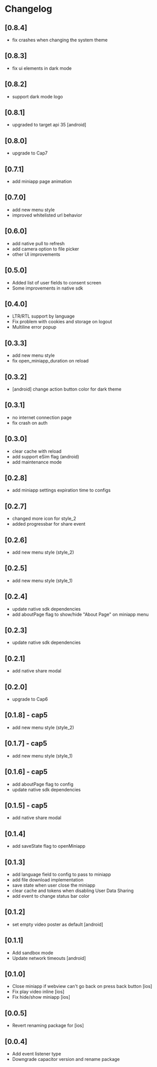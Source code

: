 # Changelog
## [0.8.4]
- fix crashes when changing the system theme 

## [0.8.3]
- fix ui elements in dark mode

## [0.8.2]
- support dark mode logo 

## [0.8.1]
- upgraded to target api 35 [android]

## [0.8.0]
- upgrade to Cap7

## [0.7.1]
- add miniapp page animation

## [0.7.0]
- add new menu style
- improved whitelisted url behavior

## [0.6.0]

- add native pull to refresh
- add camera option to file picker
- other UI improvements

## [0.5.0]

- Added list of user fields to consent screen
- Some improvements in native sdk  

## [0.4.0]

- LTR/RTL support by language
- Fix problem with cookies and storage on logout
- Multiline error popup

## [0.3.3]

- add new menu style
- fix open_miniapp_duration on reload

## [0.3.2]

- [android] change action button color for dark theme

## [0.3.1]

- no internet connection page
- fix crash on auth

## [0.3.0]

- clear cache with reload
- add support eSim flag (android)
- add maintenance mode

## [0.2.8]

- add miniapp settings expiration time to configs

## [0.2.7]

- changed more icon for style_2
- added progressbar for share event

## [0.2.6]

- add new menu style (style_2)

## [0.2.5]

- add new menu style (style_1)

## [0.2.4]

- update native sdk dependencies
- add aboutPage flag to show/hide "About Page" on miniapp menu

## [0.2.3]

- update native sdk dependencies

## [0.2.1]

- add native share modal

## [0.2.0]

- upgrade to Cap6

## [0.1.8] - cap5

- add new menu style (style_2)

## [0.1.7] - cap5

- add new menu style (style_1)

## [0.1.6] - cap5

- add aboutPage flag to config
- update native sdk dependencies

## [0.1.5] - cap5

- add native share modal

## [0.1.4]

- add saveState flag to openMiniapp

## [0.1.3]

- add language field to config to pass to miniapp
- add file download implementation
- save state when user close the miniapp
- clear cache and tokens when disabling User Data Sharing
- add event to change status bar color

## [0.1.2]

- set empty video poster as default [android]

## [0.1.1]

- Add sandbox mode
- Update network timeouts [android]

## [0.1.0]

- Close miniapp if webview can't go back on press back button [ios]
- Fix play video inline [ios]
- Fix hide/show miniapp [ios]

## [0.0.5]

- Revert renaming package for [ios]

## [0.0.4]

- Add event listener type
- Downgrade capacitor version and rename package
